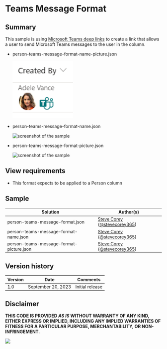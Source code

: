 # Teams Message Format

## Summary
This sample is using [Microsoft Teams deep links](https://learn.microsoft.com/microsoftteams/platform/concepts/build-and-test/deep-link-teams#configure-deep-link-to-start-a-chat-manually) to create a link that allows a user to send Microsoft Teams messages to the user in the column.

- person-teams-message-format-name-picture.json

    ![screenshot of the sample](./assets/screenshot.png)

- person-teams-message-format-name.json

    ![screenshot of the sample](./assets/screenshot-name.png)

- person-teams-message-format-picture.json

    ![screenshot of the sample](./assets/screenshot-picture.png)

## View requirements
- This format expects to be applied to a Person column

## Sample

Solution|Author(s)
--------|---------
person-teams-message-format.json | [Steve Corey](https://github.com/stevecorey365) ([@stevecorey365](https://twitter.com/stevecorey365))
person-teams-message-format-name.json | [Steve Corey](https://github.com/stevecorey365) ([@stevecorey365](https://twitter.com/stevecorey365))
person-teams-message-format-picture.json | [Steve Corey](https://github.com/stevecorey365) ([@stevecorey365](https://twitter.com/stevecorey365))

## Version history

Version|Date|Comments
-------|----|--------
1.0|September 20, 2023|Initial release

## Disclaimer
**THIS CODE IS PROVIDED *AS IS* WITHOUT WARRANTY OF ANY KIND, EITHER EXPRESS OR IMPLIED, INCLUDING ANY IMPLIED WARRANTIES OF FITNESS FOR A PARTICULAR PURPOSE, MERCHANTABILITY, OR NON-INFRINGEMENT.**

<img src="https://pnptelemetry.azurewebsites.net/list-formatting/column-samples/person-teams-message-format" />